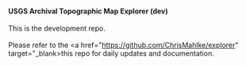 #### USGS Archival Topographic Map Explorer (dev)

This is the development repo.
<br />
<br />
Please refer to the <a href="https://github.com/ChrisMahlke/explorer" target="_blank>this</a> repo for daily updates and documentation.
